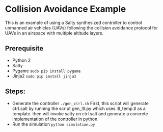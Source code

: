 # Collision Avoidance Example

This is an example of using a Salty synthesized controller to control unmanned air vehicles (UAVs) following the collision avoidance protocol for UAVs in an airspace with multiple altitude layers.

## Prerequisite

- Python 2
- Salty
- Pygame
`sudo pip install pygame`
- Jinja2
`sudo pip install jinja2`

## Steps:
- Generate the controller
`./gen_ctrl.sh`
First, this script will generate ctrl.salt by running the script gen_ltl.py which uses ltl_temp.tl as a template. then will invoke salty on ctrl.salt and generate a concrete implementation of the controller in python.
- Run the simulation
`python simulation.py`
